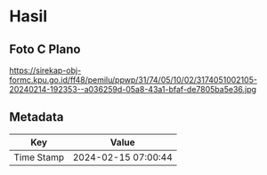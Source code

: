 # Hasil

## Foto C Plano

https://sirekap-obj-formc.kpu.go.id/ff48/pemilu/ppwp/31/74/05/10/02/3174051002105-20240214-192353--a036259d-05a8-43a1-bfaf-de7805ba5e36.jpg


## Metadata

| Key        | Value               |
| ---------- | ------------------- |
| Time Stamp | 2024-02-15 07:00:44 |



